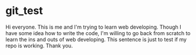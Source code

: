 # git_test
Hi everyone. This is me and I'm trying to learn web developing. Though I have some idea how to write the code, I'm willing to go back from scratch to learn the ins and outs of web developing. This sentence is just to test if my repo is working. Thank you.